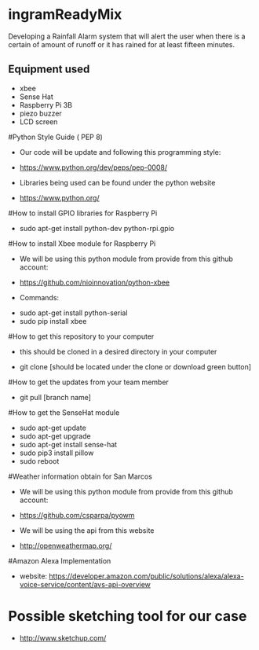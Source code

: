 # ingramReadyMix


Developing a Rainfall Alarm system that will alert the user when there is a certain of amount of runoff or it has rained for at least fifteen minutes. 

Equipment used
-----------------
* xbee 
* Sense Hat
* Raspberry Pi 3B
* piezo buzzer
* LCD screen

#Python Style Guide ( PEP 8)
* Our code will be update and following this programming style:
- https://www.python.org/dev/peps/pep-0008/
* Libraries being used can be found under the python website
- https://www.python.org/


#How to install GPIO libraries for Raspberry Pi 
* sudo apt-get install python-dev python-rpi.gpio

#How to install Xbee module for Raspberry Pi
* We will be using this python module from provide from this github account:
- https://github.com/nioinnovation/python-xbee
* Commands:
- sudo apt-get install python-serial
- sudo pip install xbee

#How to get this repository to your computer 
- this should be cloned in a desired directory in your computer 
* git clone [should be located under the clone or download green button]

#How to get the updates from your team member 
* git pull [branch name]

#How to get the SenseHat module
* sudo apt-get update 
* sudo apt-get upgrade
* sudo apt-get install sense-hat
* sudo pip3 install pillow
* sudo reboot 

#Weather information obtain for San Marcos 
* We will be using this python module from provide from this github account:
- https://github.com/csparpa/pyowm
* We will be using the api from this website 
- http://openweathermap.org/

#Amazon Alexa Implementation 
* website: https://developer.amazon.com/public/solutions/alexa/alexa-voice-service/content/avs-api-overview

# Possible sketching tool for our case
* http://www.sketchup.com/
